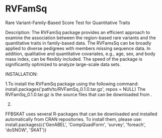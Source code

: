 # RVFamSq
Rare Variant-Family-Based Score Test for Quantitative Traits  

Description:
The RVFamSq package provides an efficient approach to examine the association between the region-based rare variants and the quantitative traits in family-based data. The RVFamsSq can be broadly applied to diverse pedigrees with members missing sequence data. In addition, qualitative and quantitative covariates, e.g., age, sex, and body mass index, can be flexibly included. The speed of the package is significantly optimized to analyze large-scale data sets.  

INSTALLATION:

1.To install the RVFamSq package using the following command:
  install.packages('path/to/RVFamSq_0.1.0.tar.gz', repos = NULL)
  The RVFamSq_0.1.0.tar.gz is the source files that can be downloaded from .

2.	
FFBSKAT uses several R-packages that can be downloaded and installed automatically from CRAN repositories. To install them, please use:
install.packages(c('GenABEL', 'CompQuadForm', 'survey', 'foreach', 'doSNOW', 'SKAT'))
